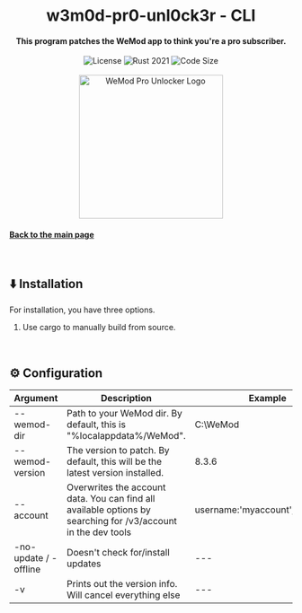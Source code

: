 <div align="center">
  <h1>w3m0d-pr0-unl0ck3r - CLI</h1>
  <h4>This program patches the WeMod app to think you're a pro subscriber.</h4>
  <!-- <img src="https://img.shields.io/github/v/release/delabarra/w3m0d-pr0-unl0ck3r.svg" alt="Latest version">
  <img src="https://img.shields.io/github/downloads/delabarra/w3m0d-pr0-unl0ck3r/total?label=GitHub%20Downloads" alt="Downloads on GitHub"> -->
  <img src="https://img.shields.io/github/license/delabarra/w3m0d-pr0-unl0ck3r" alt="License"> 
  <img src="https://img.shields.io/badge/rust-2021-orange?logo=rust" alt="Rust 2021">
  <img src="https://img.shields.io/github/languages/code-size/delabarra/w3m0d-pr0-unl0ck3r?color=yellow" alt="Code Size"><br/><br/>
  <img width="256" src="https://user-images.githubusercontent.com/110846042/204567385-4df3007c-7a63-40fd-9feb-f9f36aa43030.png" alt="WeMod Pro Unlocker Logo">
</div>

#### [Back to the main page](../README.md)

<br/>

## ⬇️ Installation
For installation, you have three options.
<!-- 1. Install it using cargo: ```cargo install wemod-pro-unlocker``` -->
1. Use cargo to manually build from source.

<br/>

## ⚙️ Configuration
| Argument                  	| Description                                                                                                                           	| Example
|---------------------------	|---------------------------------------------------------------------------------------------------------------------------------------	|----------------------------------
| --wemod-dir <dir>         	 	 	 	 	 	 	          	  | Path to your WeMod dir. By default, this is "%localappdata%/WeMod".                                         	| C:\WeMod
| --wemod-version <version> 	 	 	 	 	 	 	          	  | The version to patch. By default, this will be the latest version installed. 	                                | 8.3.6
| --account <json>            	 	 	 	              	  | Overwrites the account data. You can find all available options by searching for /v3/account in the dev tools | username:'myaccount',email:'test'
| -no-update / -offline            	 	              	  | Doesn't check for/install updates                                                                             | ---
| -v                          	 	 	 	 	            	  | Prints out the version info. Will cancel everything else                                                      | ---

<br/>
